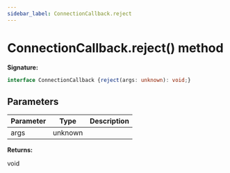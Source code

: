 ```yaml
---
sidebar_label: ConnectionCallback.reject
---
```

# ConnectionCallback.reject() method

**Signature:**

```typescript
interface ConnectionCallback {reject(args: unknown): void;}
```

## Parameters

|  Parameter | Type | Description |
|  --- | --- | --- |
|  args | unknown |  |

**Returns:**

void

